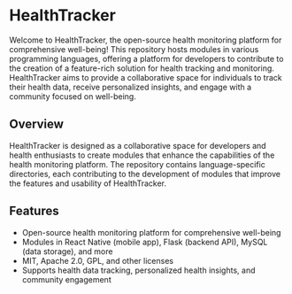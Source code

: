 # HealthTracker

Welcome to HealthTracker, the open-source health monitoring platform for comprehensive well-being! This repository hosts modules in various programming languages, offering a platform for developers to contribute to the creation of a feature-rich solution for health tracking and monitoring. HealthTracker aims to provide a collaborative space for individuals to track their health data, receive personalized insights, and engage with a community focused on well-being.

## Overview

HealthTracker is designed as a collaborative space for developers and health enthusiasts to create modules that enhance the capabilities of the health monitoring platform. The repository contains language-specific directories, each contributing to the development of modules that improve the features and usability of HealthTracker.

## Features

- Open-source health monitoring platform for comprehensive well-being
- Modules in React Native (mobile app), Flask (backend API), MySQL (data storage), and more
- MIT, Apache 2.0, GPL, and other licenses
- Supports health data tracking, personalized health insights, and community engagement
